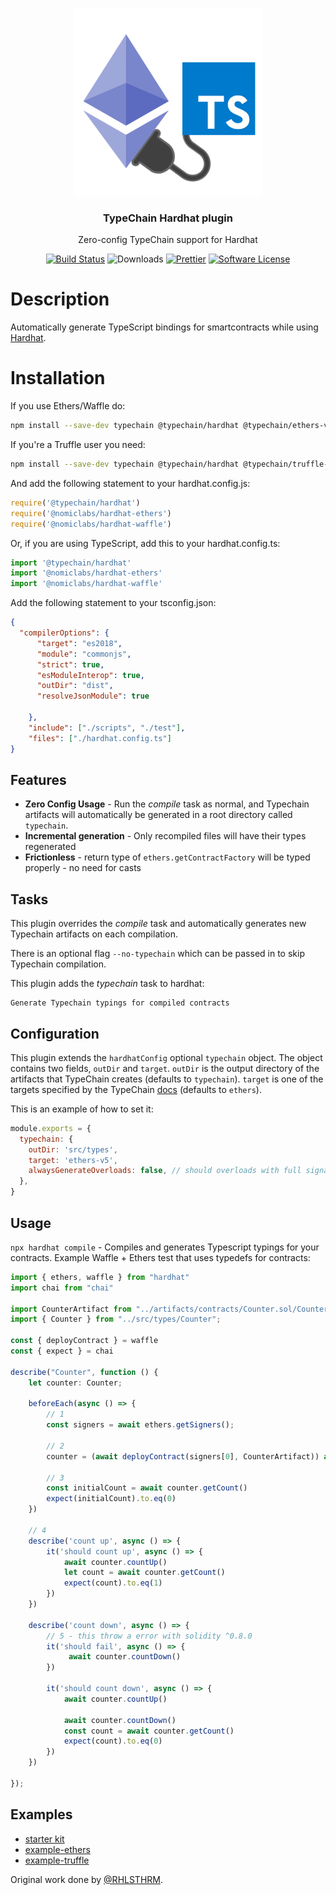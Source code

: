 <p align="center">
  <img src="https://github.com/Neufund/TypeChain/blob/d82f3cc644a11e22ca8e42505c16f035e2f2555d/docs/images/typechain-logo.png?raw=true" width="300" alt="TypeChain">
  <h3 align="center">TypeChain Hardhat plugin</h3>
  <p align="center">Zero-config TypeChain support for Hardhat</p>

  <p align="center">
    <a href="https://github.com/ethereum-ts/TypeChain/actions"><img alt="Build Status" src="https://github.com/ethereum-ts/TypeChain/workflows/CI/badge.svg"></a>
    <img alt="Downloads" src="https://img.shields.io/npm/dm/typechain.svg">
    <a href="https://github.com/prettier/prettier"><img alt="Prettier" src="https://img.shields.io/badge/code_style-prettier-ff69b4.svg"></a>
    <a href="/package.json"><img alt="Software License" src="https://img.shields.io/badge/license-MIT-brightgreen.svg?style=flat-square"></a>
  </p>
</p>

# Description

Automatically generate TypeScript bindings for smartcontracts while using [Hardhat](https://hardhat.org/).

# Installation

If you use Ethers/Waffle do:

```bash
npm install --save-dev typechain @typechain/hardhat @typechain/ethers-v5
```

If you're a Truffle user you need:

```bash
npm install --save-dev typechain @typechain/hardhat @typechain/truffle-v5
```

And add the following statement to your hardhat.config.js:

```javascript
require('@typechain/hardhat')
require('@nomiclabs/hardhat-ethers')
require('@nomiclabs/hardhat-waffle')
```

Or, if you are using TypeScript, add this to your hardhat.config.ts:

```typescript
import '@typechain/hardhat'
import '@nomiclabs/hardhat-ethers'
import '@nomiclabs/hardhat-waffle'
```

Add the following statement to your tsconfig.json:

```json
{
  "compilerOptions": {
      "target": "es2018",
      "module": "commonjs",
      "strict": true,
      "esModuleInterop": true,
      "outDir": "dist",
      "resolveJsonModule": true

    },
    "include": ["./scripts", "./test"],
    "files": ["./hardhat.config.ts"]
}
```


## Features

- **Zero Config Usage** - Run the _compile_ task as normal, and Typechain artifacts will automatically be generated in a
  root directory called `typechain`.
- **Incremental generation** - Only recompiled files will have their types regenerated
- **Frictionless** - return type of `ethers.getContractFactory` will be typed properly - no need for casts

## Tasks

This plugin overrides the _compile_ task and automatically generates new Typechain artifacts on each compilation.

There is an optional flag `--no-typechain` which can be passed in to skip Typechain compilation.

This plugin adds the _typechain_ task to hardhat:

```
Generate Typechain typings for compiled contracts
```

## Configuration

This plugin extends the `hardhatConfig` optional `typechain` object. The object contains two fields, `outDir` and
`target`. `outDir` is the output directory of the artifacts that TypeChain creates (defaults to `typechain`). `target`
is one of the targets specified by the TypeChain [docs](https://github.com/ethereum-ts/TypeChain#cli) (defaults to
`ethers`).

This is an example of how to set it:

```js
module.exports = {
  typechain: {
    outDir: 'src/types',
    target: 'ethers-v5',
    alwaysGenerateOverloads: false, // should overloads with full signatures like deposit(uint256) be generated always, even if there are no overloads?
  },
}
```

## Usage

`npx hardhat compile` - Compiles and generates Typescript typings for your contracts. Example Waffle + Ethers test that
uses typedefs for contracts:

```ts
import { ethers, waffle } from "hardhat"
import chai from "chai"

import CounterArtifact from "../artifacts/contracts/Counter.sol/Counter.json";
import { Counter } from "../src/types/Counter";

const { deployContract } = waffle
const { expect } = chai

describe("Counter", function () {
    let counter: Counter;

    beforeEach(async () => {
        // 1
        const signers = await ethers.getSigners();

        // 2
        counter = (await deployContract(signers[0], CounterArtifact)) as Counter

        // 3
        const initialCount = await counter.getCount()
        expect(initialCount).to.eq(0)
    })

    // 4
    describe('count up', async () => {
        it('should count up', async () => {
            await counter.countUp()
            let count = await counter.getCount()
            expect(count).to.eq(1)
        })
    })

    describe('count down', async () => {
        // 5 - this throw a error with solidity ^0.8.0
        it('should fail', async () => {
             await counter.countDown()
        })

        it('should count down', async () => {
            await counter.countUp()

            await counter.countDown()
            const count = await counter.getCount()
            expect(count).to.eq(0)
        })
    })

});
```

## Examples

- [starter kit](https://github.com/rhlsthrm/typescript-solidity-dev-starter-kit)
- [example-ethers](https://github.com/ethereum-ts/TypeChain/tree/master/examples/hardhat)
- [example-truffle](https://github.com/ethereum-ts/TypeChain/tree/master/examples/hardhat-truffle-v5)

Original work done by [@RHLSTHRM](https://twitter.com/RHLSTHRM).
